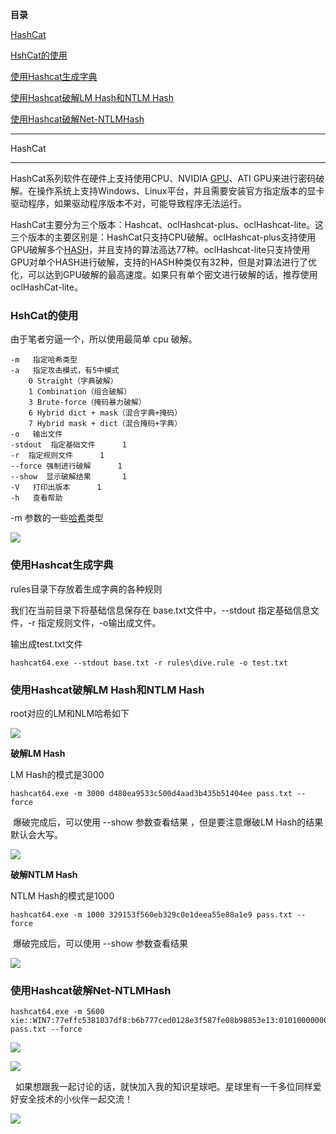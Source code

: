**目录**

[HashCat](#t0 "HashCat")

[HshCat的使用](#t1 "HshCat的使用")

[使用Hashcat生成字典](#t2 "使用Hashcat生成字典")

[使用Hashcat破解LM Hash和NTLM Hash](#t3 "使用Hashcat破解LM Hash和NTLM Hash")

[使用Hashcat破解Net-NTLMHash](#t4 "使用Hashcat破解Net-NTLMHash")

* * *

HashCat
-------

HashCat系列软件在硬件上支持使用CPU、NVIDIA [GPU](https://so.csdn.net/so/search?q=GPU&spm=1001.2101.3001.7020)、ATI GPU来进行密码破解。在操作系统上支持Windows、Linux平台，并且需要安装官方指定版本的显卡驱动程序，如果驱动程序版本不对，可能导致程序无法运行。

HashCat主要分为三个版本：Hashcat、oclHashcat-plus、oclHashcat-lite。这三个版本的主要区别是：HashCat只支持CPU破解。oclHashcat-plus支持使用GPU破解多个[HASH](https://so.csdn.net/so/search?q=HASH&spm=1001.2101.3001.7020)，并且支持的算法高达77种。oclHashcat-lite只支持使用GPU对单个HASH进行破解，支持的HASH种类仅有32种，但是对算法进行了优化，可以达到GPU破解的最高速度。如果只有单个密文进行破解的话，推荐使用oclHashCat-lite。

### HshCat的使用

由于笔者穷逼一个，所以使用最简单 cpu 破解。

```
-m   指定哈希类型      
-a   指定攻击模式，有5中模式      
    0 Straight（字典破解）      
    1 Combination（组合破解）      
    3 Brute-force（掩码暴力破解）      
    6 Hybrid dict + mask（混合字典+掩码）      
    7 Hybrid mask + dict（混合掩码+字典）      
-o   输出文件      
-stdout  指定基础文件      1
-r  指定规则文件      1
--force 强制进行破解      1
--show  显示破解结果       1
-V   打印出版本      1
-h   查看帮助
```


\-m 参数的一些[哈希](https://so.csdn.net/so/search?q=%E5%93%88%E5%B8%8C&spm=1001.2101.3001.7020)类型

![](https://img-blog.csdnimg.cn/20201208195746827.png?x-oss-process=image/watermark,type_ZmFuZ3poZW5naGVpdGk,shadow_10,text_aHR0cHM6Ly9ibG9nLmNzZG4ubmV0L3FxXzM2MTE5MTky,size_16,color_FFFFFF,t_70)

### 使用Hashcat生成字典

rules目录下存放着生成字典的各种规则

我们在当前目录下将基础信息保存在 base.txt文件中，--stdout 指定基础信息文件，-r 指定规则文件，-o输出成文件。

输出成test.txt文件

```
hashcat64.exe --stdout base.txt -r rules\dive.rule -o test.txt
```


### 使用Hashcat破解LM Hash和NTLM Hash

root对应的LM和NLM哈希如下

![](https://img-blog.csdnimg.cn/20201208201854874.png)

**破解LM Hash**

LM Hash的模式是3000

```
hashcat64.exe -m 3000 d480ea9533c500d4aad3b435b51404ee pass.txt --force
```


 爆破完成后，可以使用 --show 参数查看结果 ，但是要注意爆破LM Hash的结果默认会大写。

![](https://img-blog.csdnimg.cn/20201208202249666.png)

**破解NTLM Hash**

NTLM Hash的模式是1000

```
hashcat64.exe -m 1000 329153f560eb329c0e1deea55e88a1e9 pass.txt --force
```


 爆破完成后，可以使用 --show 参数查看结果

![](https://img-blog.csdnimg.cn/20201208202144437.png)

### 使用Hashcat破解Net-NTLMHash

```
hashcat64.exe -m 5600 xie::WIN7:77effc5381037df8:b6b777ced0128e3f587fe08b98853e13:0101000000000000f27fa3a7aa61d501ba3237c701d9f3970000000002000e00570049004e00320030003000380001000e00570049004e00320030003000380004000e00570049004e00320030003000380003000e00570049004e00320030003000380007000800f27fa3a7aa61d50106000400020000000800300030000000000000000100000000200000ca0ee75c65eaa5367775b826f949798912fa871a19e5d17f9b49587485a8e6620a001000000000000000000000000000000000000900240063006900660073002f003100390032002e003100360038002e00310030002e0031003500000000000000000000000000 pass.txt --force
```


![](https://img-blog.csdnimg.cn/20201208201622931.png?x-oss-process=image/watermark,type_ZmFuZ3poZW5naGVpdGk,shadow_10,text_aHR0cHM6Ly9ibG9nLmNzZG4ubmV0L3FxXzM2MTE5MTky,size_16,color_FFFFFF,t_70)

![](https://img-blog.csdnimg.cn/20201208201702235.png?x-oss-process=image/watermark,type_ZmFuZ3poZW5naGVpdGk,shadow_10,text_aHR0cHM6Ly9ibG9nLmNzZG4ubmV0L3FxXzM2MTE5MTky,size_16,color_FFFFFF,t_70)

  如果想跟我一起讨论的话，就快加入我的知识星球吧。星球里有一千多位同样爱好安全技术的小伙伴一起交流！

![](https://img-blog.csdnimg.cn/1219ed79e9ed449d85d27b732cda5ea6.jpg)